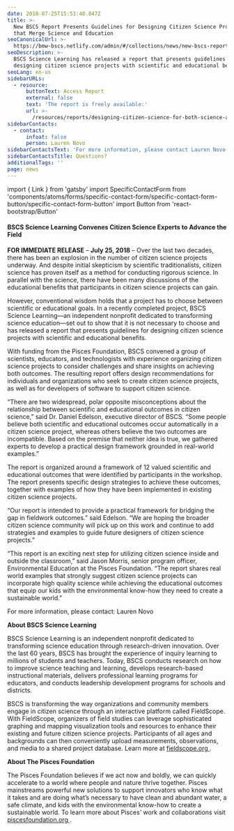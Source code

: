 ```yaml
---
date: 2018-07-25T15:53:40.847Z
title: >-
  New BSCS Report Presents Guidelines for Designing Citizen Science Projects
  that Merge Science and Education
seoCanonicalUrl: >-
  https://bmw-bscs.netlify.com/admin/#/collections/news/new-bscs-report-presents-guidelines-for-designing-citizen-science-projects-that-merge-science-and-education
seoDescription: >-
  BSCS Science Learning has released a report that presents guidelines for
  designing citizen science projects with scientific and educational benefits.
seoLang: en-us
sidebarURLs:
  - resource:
      buttonText: Access Report
      external: false
      text: 'The report is freely available:'
      url: >-
        /resources/reports/designing-citizen-science-for-both-science-and-education-a-workshop-report/
sidebarContacts:
  - contact:
      infoat: false
      person: Lauren Novo
sidebarContactsText: 'For more information, please contact Lauren Novo.'
sidebarContactsTitle: Questions?
additionalTags: ''
page: news
---
```


import { Link } from 'gatsby'
import SpecificContactForm from 'components/atoms/forms/specific-contact-form/specific-contact-form-button/specific-contact-form-button'
import Button from 'react-bootstrap/Button'

#### BSCS Science Learning Convenes Citizen Science Experts to Advance the Field

**FOR IMMEDIATE RELEASE** – **July 25, 2018** – Over the last two decades, there has been an explosion in the number of citizen science projects underway. And despite initial skepticism by scientific traditionalists, citizen science has proven itself as a method for conducting rigorous science. In parallel with the science, there have been many discussions of the educational benefits that participants in citizen science projects can gain.

However, conventional wisdom holds that a project has to choose between scientific or educational goals. In a recently completed project, BSCS Science Learning—an independent nonprofit dedicated to transforming science education—set out to show that it is not necessary to choose and has released a report that presents guidelines for designing citizen science projects with scientific and educational benefits.

With funding from the Pisces Foundation, BSCS convened a group of scientists, educators, and technologists with experience organizing citizen science projects to consider challenges and share insights on achieving both outcomes. The resulting report offers design recommendations for individuals and organizations who seek to create citizen science projects, as well as for developers of software to support citizen science.

“There are two widespread, polar opposite misconceptions about the relationship between scientific and educational outcomes in citizen science,” said Dr. Daniel Edelson, executive director of BSCS. “Some people believe both scientific and educational outcomes occur automatically in a citizen science project, whereas others believe the two outcomes are incompatible. Based on the premise that neither idea is true, we gathered experts to develop a practical design framework grounded in real-world examples.”

The report is organized around a framework of 12 valued scientific and educational outcomes that were identified by participants in the workshop. The report presents specific design strategies to achieve these outcomes, together with examples of how they have been implemented in existing citizen science projects.

“Our report is intended to provide a practical framework for bridging the gap in fieldwork outcomes.” said Edelson. “We are hoping the broader citizen science community will pick up on this work and continue to add strategies and examples to guide future designers of citizen science projects.”

“This report is an exciting next step for utilizing citizen science inside and outside the classroom,” said Jason Morris, senior program officer, Environmental Education at the Pisces Foundation. “The report shares real world examples that strongly suggest citizen science projects can incorporate high quality science while achieving the educational outcomes that equip our kids with the environmental know-how they need to create a sustainable world.”

<!-- The report is freely available here: -->

<!-- <Link className="btn btn-outline-secondary mb-4" target="_blank" to="/resources/reports/designing-citizen-science-for-both-science-and-education-a-workshop-report/">Access Report</Link> -->

For more information, please contact: <SpecificContactForm sendto="Lauren Novo">Lauren Novo</SpecificContactForm>

**About BSCS Science Learning**

BSCS Science Learning is an independent nonprofit dedicated to transforming science education through research-driven innovation. Over the last 60 years, BSCS has brought the experience of inquiry learning to millions of students and teachers. Today, BSCS conducts research on how to improve science teaching and learning, develops research-based instructional materials, delivers professional learning programs for educators, and conducts leadership development programs for schools and districts.

BSCS is transforming the way organizations and community members engage in citizen science through an interactive platform called FieldScope. With FieldScope, organizers of field studies can leverage sophisticated graphing and mapping visualization tools and resources to enhance their existing and future citizen science projects. Participants of all ages and backgrounds can then conveniently upload measurements, observations, and media to a shared project database. Learn more at <a href="http://www.fieldscope.org/" target="_blank" rel="noopener noreferrer">fieldscope.org&nbsp;<sup><i style="font-size: .65rem;" class="fas fa-external-link-alt"></i></sup></a>.

**About The Pisces Foundation**

The Pisces Foundation believes if we act now and boldly, we can quickly accelerate to a world where people and nature thrive together. Pisces mainstreams powerful new solutions to support innovators who know what it takes and are doing what’s necessary to have clean and abundant water, a safe climate, and kids with the environmental know-how to create a sustainable world. To learn more about Pisces’ work and collaborations visit <a href="https://piscesfoundation.org/" target="_blank" rel="noopener noreferrer">piscesfoundation.org&nbsp;<sup><i style="font-size: .65rem;" class="fas fa-external-link-alt"></i></sup></a>.
